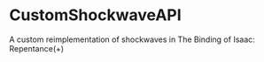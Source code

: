 # CustomShockwaveAPI
A custom reimplementation of shockwaves in The Binding of Isaac: Repentance(+)
